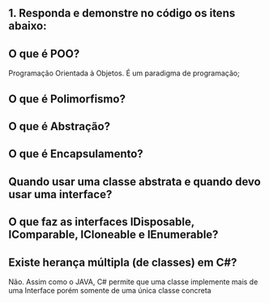 ## 1. Responda e demonstre no código os itens abaixo:
## O que é POO?
Programação Orientada à Objetos. É um paradigma de programação;

## O que é Polimorfismo?
## O que é Abstração?
## O que é Encapsulamento?
## Quando usar uma classe abstrata e quando devo usar uma interface?
## O que faz as interfaces IDisposable, IComparable, ICloneable e IEnumerable?
## Existe herança múltipla (de classes) em C#?
Não. Assim como o JAVA, C# permite que uma classe implemente mais de uma Interface porém somente de uma única classe concreta
